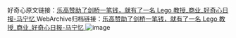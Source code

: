 好奇心原文链接：[乐高赞助了剑桥一笔钱，就有了一名 Lego 教授_商业_好奇心日报-马宁忆 ](https://www.qdaily.com/articles/10878.html)
WebArchive归档链接：[乐高赞助了剑桥一笔钱，就有了一名 Lego 教授_商业_好奇心日报-马宁忆 ](http://web.archive.org/web/20190623163319/https://www.qdaily.com/articles/10878.html)
![image](http://ww3.sinaimg.cn/large/007d5XDply1g3wccty179j30u02vte4c)